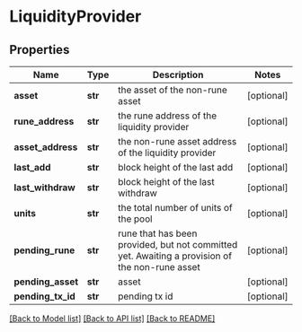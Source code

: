 # LiquidityProvider

## Properties
Name | Type | Description | Notes
------------ | ------------- | ------------- | -------------
**asset** | **str** | the asset of the non-rune asset | [optional] 
**rune_address** | **str** | the rune address of the liquidity provider | [optional] 
**asset_address** | **str** | the non-rune asset address of the liquidity provider | [optional] 
**last_add** | **str** | block height of the last add | [optional] 
**last_withdraw** | **str** | block height of the last withdraw | [optional] 
**units** | **str** | the total number of units of the pool | [optional] 
**pending_rune** | **str** | rune that has been provided, but not committed yet. Awaiting a provision of the non-rune asset | [optional] 
**pending_asset** | **str** | asset | [optional] 
**pending_tx_id** | **str** | pending tx id | [optional] 

[[Back to Model list]](../README.md#documentation-for-models) [[Back to API list]](../README.md#documentation-for-api-endpoints) [[Back to README]](../README.md)


